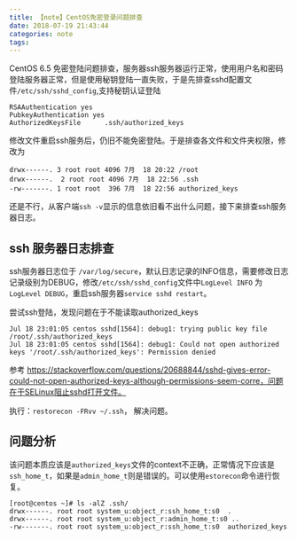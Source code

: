```yaml
---
title: 【note】CentOS免密登录问题排查
date: 2018-07-19 21:43:44
categories: note
tags:
---
```


CentOS 6.5 免密登陆问题排查，服务器ssh服务器运行正常，使用用户名和密码登陆服务器正常，但是使用秘钥登陆一直失败，于是先排查sshd配置文件`/etc/ssh/sshd_config`,支持秘钥认证登陆

```
RSAAuthentication yes
PubkeyAuthentication yes
AuthorizedKeysFile      .ssh/authorized_keys
```

修改文件重启ssh服务后，仍旧不能免密登陆。于是排查各文件和文件夹权限，修改为

```
drwx------. 3 root root 4096 7月  18 20:22 /root
drwx------.  2 root root 4096 7月  18 22:56 .ssh
-rw-------. 1 root root  396 7月  18 22:56 authorized_keys
```

还是不行，从客户端`ssh -v`显示的信息依旧看不出什么问题，接下来排查ssh服务器日志。

<!--more-->
## ssh 服务器日志排查

ssh服务器日志位于 `/var/log/secure`，默认日志记录的INFO信息，需要修改日志记录级别为DEBUG，修改`/etc/ssh/sshd_config`文件中`LogLevel INFO` 为 `LogLevel DEBUG`，重启ssh服务器`service sshd restart`。

尝试ssh登陆，发现问题在于不能读取authorized_keys

```
Jul 18 23:01:05 centos sshd[1564]: debug1: trying public key file /root/.ssh/authorized_keys
Jul 18 23:01:05 centos sshd[1564]: debug1: Could not open authorized keys '/root/.ssh/authorized_keys': Permission denied
```

参考 https://stackoverflow.com/questions/20688844/sshd-gives-error-could-not-open-authorized-keys-although-permissions-seem-corre，问题在于SELinux阻止sshd打开文件。

执行：`restorecon -FRvv ~/.ssh`， 解决问题。

## 问题分析

该问题本质应该是`authorized_keys`文件的context不正确，正常情况下应该是`ssh_home_t`，如果是`admin_home_t`则是错误的。可以使用`estorecon`命令进行恢复。

```
[root@centos ~]# ls -alZ .ssh/
drwx------. root root system_u:object_r:ssh_home_t:s0  .
drwx------. root root system_u:object_r:admin_home_t:s0 ..
-rw-------. root root system_u:object_r:ssh_home_t:s0  authorized_keys
```


